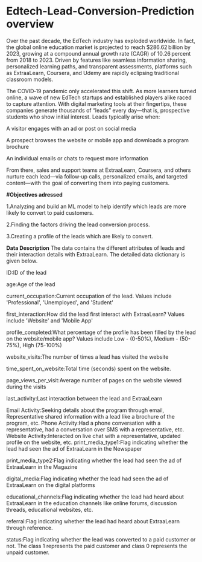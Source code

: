 # Edtech-Lead-Conversion-Prediction overview
Over the past decade, the EdTech industry has exploded worldwide. In fact, the global online education market is projected to reach $286.62 billion by 2023, growing at a compound annual growth rate (CAGR) of 10.26 percent from 2018 to 2023. Driven by features like seamless information sharing, personalized learning paths, and transparent assessments, platforms such as ExtraaLearn, Coursera, and Udemy are rapidly eclipsing traditional classroom models.

The COVID‑19 pandemic only accelerated this shift. As more learners turned online, a wave of new EdTech startups and established players alike raced to capture attention. With digital marketing tools at their fingertips, these companies generate thousands of “leads” every day—that is, prospective students who show initial interest. Leads typically arise when:

A visitor engages with an ad or post on social media

A prospect browses the website or mobile app and downloads a program brochure

An individual emails or chats to request more information

From there, sales and support teams at ExtraaLearn, Coursera, and others nurture each lead—via follow‑up calls, personalized emails, and targeted content—with the goal of converting them into paying customers.

**#Objectives adressed**

1.Analyzing and build an ML model to help identify which leads are more likely to convert to paid customers.

2.Finding the factors driving the lead conversion process.

3.Creating a profile of the leads which are likely to convert.

**Data Description**
The data contains the different attributes of leads and their interaction details with ExtraaLearn. The detailed data dictionary is given below.

ID:ID of the lead

age:Age of the lead

current_occupation:Current occupation of the lead. Values include 'Professional', 'Unemployed', and 'Student'

first_interaction:How did the lead first interact with ExtraaLearn? Values include 'Website' and 'Mobile App'

profile_completed:What percentage of the profile has been filled by the lead on the website/mobile app? Values include Low - (0-50%), Medium - (50-75%), High (75-100%)

website_visits:The number of times a lead has visited the website

time_spent_on_website:Total time (seconds) spent on the website.

page_views_per_visit:Average number of pages on the website viewed during the visits

last_activity:Last interaction between the lead and ExtraaLearn

Email Activity:Seeking details about the program through email, Representative shared information with a lead like a brochure of the program, etc.
Phone Activity:Had a phone conversation with a representative, had a conversation over SMS with a representative, etc.
Website Activity:Interacted on live chat with a representative, updated profile on the website, etc.
print_media_type1:Flag indicating whether the lead had seen the ad of ExtraaLearn in the Newspaper

print_media_type2:Flag indicating whether the lead had seen the ad of ExtraaLearn in the Magazine

digital_media:Flag indicating whether the lead had seen the ad of ExtraaLearn on the digital platforms

educational_channels:Flag indicating whether the lead had heard about ExtraaLearn in the education channels like online forums, discussion threads, educational websites, etc.

referral:Flag indicating whether the lead had heard about ExtraaLearn through reference.

status:Flag indicating whether the lead was converted to a paid customer or not. The class 1 represents the paid customer and class 0 represents the unpaid customer.
